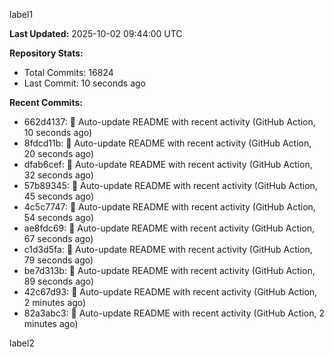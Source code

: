 
label1 
<!-- ACTIVITY_START -->
**Last Updated:** 2025-10-02 09:44:00 UTC

**Repository Stats:**
- Total Commits: 16824
- Last Commit: 10 seconds ago

**Recent Commits:**
- 662d4137: 🤖 Auto-update README with recent activity (GitHub Action, 10 seconds ago)
- 8fdcd11b: 🤖 Auto-update README with recent activity (GitHub Action, 20 seconds ago)
- dfab6cef: 🤖 Auto-update README with recent activity (GitHub Action, 32 seconds ago)
- 57b89345: 🤖 Auto-update README with recent activity (GitHub Action, 45 seconds ago)
- 4c5c7747: 🤖 Auto-update README with recent activity (GitHub Action, 54 seconds ago)
- ae8fdc69: 🤖 Auto-update README with recent activity (GitHub Action, 67 seconds ago)
- c1d3d5fa: 🤖 Auto-update README with recent activity (GitHub Action, 79 seconds ago)
- be7d313b: 🤖 Auto-update README with recent activity (GitHub Action, 89 seconds ago)
- 42c67d93: 🤖 Auto-update README with recent activity (GitHub Action, 2 minutes ago)
- 82a3abc3: 🤖 Auto-update README with recent activity (GitHub Action, 2 minutes ago)
<!-- ACTIVITY_END -->

label2
